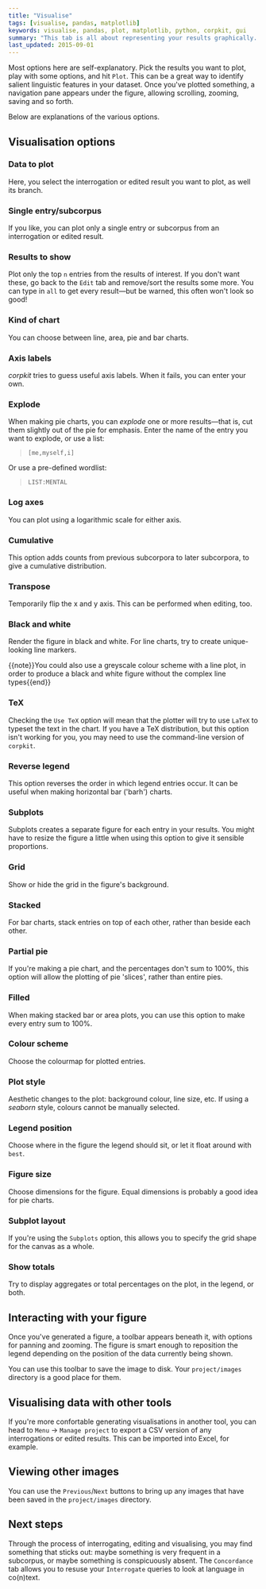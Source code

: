 ```yaml
---
title: "Visualise"
tags: [visualise, pandas, matplotlib]
keywords: visualise, pandas, plot, matplotlib, python, corpkit, gui
summary: "This tab is all about representing your results graphically. You should be able to generate publication-quality figures without needing to export the data from the tool."
last_updated: 2015-09-01
---
```


Most options here are self-explanatory. Pick the results you want to plot, play with some options, and hit `Plot`. This can be a great way to identify salient linguistic features in your dataset. Once you've plotted something, a navigation pane appears under the figure, allowing scrolling, zooming, saving and so forth.

Below are explanations of the various options.

## Visualisation options

### Data to plot

Here, you select the interrogation or edited result you want to plot, as well its branch.

### Single entry/subcorpus

If you like, you can plot only a single entry or subcorpus from an interrogation or edited result.

### Results to show

Plot only the top `n` entries from the results of interest. If you don't want these, go back to the `Edit` tab and remove/sort the results some more. You can type in `all` to get every result&mdash;but be warned, this often won't look so good!

### Kind of chart

You can choose between line, area, pie and bar charts.

### Axis labels

*corpkit* tries to guess useful axis labels. When it fails, you can enter your own.

### Explode

When making pie charts, you can *explode* one or more results&mdash;that is, cut them slightly out of the pie for emphasis. Enter the name of the entry you want to explode, or use a list:

> `[me,myself,i]`

Or use a pre-defined wordlist:

> `LIST:MENTAL`

### Log axes

You can plot using a logarithmic scale for either axis.

### Cumulative

This option adds counts from previous subcorpora to later subcorpora, to give a cumulative distribution.

### Transpose

Temporarily flip the x and y axis. This can be performed when editing, too.

### Black and white

Render the figure in black and white. For line charts, try to create unique-looking line markers.

{{note}}You could also use a greyscale colour scheme with a line plot, in order to produce a black and white figure without the complex line types{{end}}

### TeX 

Checking the `Use TeX` option will mean that the plotter will try to use `LaTeX` to typeset the text in the chart. If you have a TeX distribution, but this option isn't working for you, you may need to use the command-line version of `corpkit`.

### Reverse legend

This option reverses the order in which legend entries occur. It can be useful when making horizontal bar ('barh') charts.

### Subplots

Subplots creates a separate figure for each entry in your results. You might have to resize the figure a little when using this option to give it sensible proportions.

### Grid

Show or hide the grid in the figure's background.

### Stacked

For bar charts, stack entries on top of each other, rather than beside each other.

### Partial pie

If you're making a pie chart, and the percentages don't sum to 100%, this option will allow the plotting of pie 'slices', rather than entire pies.

### Filled

When making stacked bar or area plots, you can use this option to make every entry sum to 100%.

### Colour scheme

Choose the colourmap for plotted entries.

### Plot style

Aesthetic changes to the plot: background colour, line size, etc. If using a *seaborn* style, colours cannot be manually selected.

### Legend position

Choose where in the figure the legend should sit, or let it float around with `best`.

### Figure size

Choose dimensions for the figure. Equal dimensions is probably a good idea for pie charts.

### Subplot layout

If you're using the `Subplots` option, this allows you to specify the grid shape for the canvas as a whole.

### Show totals

Try to display aggregates or total percentages on the plot, in the legend, or both.

## Interacting with your figure

Once you've generated a figure, a toolbar appears beneath it, with options for panning and zooming. The figure is smart enough to reposition the legend depending on the position of the data currently being shown.

You can use this toolbar to save the image to disk. Your `project/images` directory is a good place for them.

## Visualising data with other tools

If you're more confortable generating visualisations in another tool, you can head to `Menu` &rarr; `Manage project` to export a CSV version of any interrogations or edited results. This can be imported into Excel, for example.

## Viewing other images

You can use the `Previous`/`Next` buttons to bring up any images that have been saved in the `project/images` directory.

## Next steps

Through the process of interrogating, editing and visualising, you may find something that sticks out: maybe something is very frequent in a subcorpus, or maybe something is conspicuously absent. The `Concordance` tab allows you to resuse your `Interrogate` queries to look at language in co(n)text.
